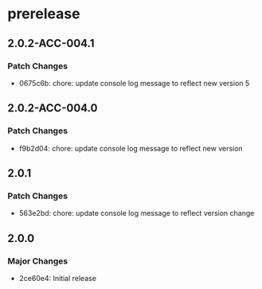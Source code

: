 # prerelease

## 2.0.2-ACC-004.1

### Patch Changes

- 0675c6b: chore: update console log message to reflect new version 5

## 2.0.2-ACC-004.0

### Patch Changes

- f9b2d04: chore: update console log message to reflect new version

## 2.0.1

### Patch Changes

- 563e2bd: chore: update console log message to reflect version change

## 2.0.0

### Major Changes

- 2ce60e4: Initial release
